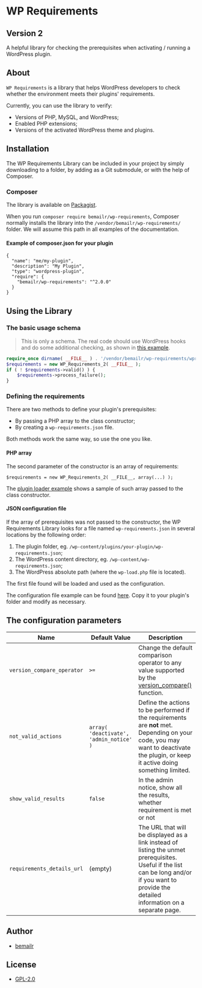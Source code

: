 # WP Requirements
## Version 2

A helpful library for checking the prerequisites when activating / running a WordPress plugin.

## About

`WP Requirements` is a library that helps WordPress developers to check whether the environment meets their plugins' requirements.

Currently, you can use the library to verify:
* Versions of PHP, MySQL, and WordPress;
* Enabled PHP extensions;
* Versions of the activated WordPress theme and plugins.

## Installation

The WP Requirements Library can be included in your project by simply downloading to a folder, by adding as a Git submodule, or with the help of Composer.

### Composer

The library is available on [Packagist](https://packagist.org/packages/bemailr/wp-requirements).

When you run `composer require bemailr/wp-requirements`, Composer normally installs the library into the `/vendor/bemailr/wp-requirements/` folder. We will assume this path in all examples of the documentation.

#### Example of composer.json for your plugin

```
{
  "name": "me/my-plugin",
  "description": "My Plugin",
  "type": "wordpress-plugin",
  "require": {
    "bemailr/wp-requirements": "^2.0.0"
  }
}
```

## Using the Library

### The basic usage schema

> This is only a schema. The real code should use WordPress hooks and do some additional checking, as shown in [this example](./sample-plugin-loader.php).

```php
require_once dirname( __FILE__ ) . '/vendor/bemailr/wp-requirements/wpr-loader-2.php';
$requirements = new WP_Requirements_2( __FILE__ );
if ( ! $requirements->valid() ) {
	$requirements->process_failure();
}
```

### Defining the requirements

There are two methods to define your plugin's prerequisites:

* By passing a PHP array to the class constructor;
* By creating a `wp-requirements.json` file.

Both methods work the same way, so use the one you like.

#### PHP array

The second parameter of the constructor is an array of requirements:

    $requirements = new WP_Requirements_2( __FILE__, array(...) );

The [plugin loader example](./sample-plugin-loader.php) shows a sample of such array passed to the class constructor.

#### JSON configuration file

If the array of prerequisites was not passed to the constructor, the WP Requirements Library looks for a file named `wp-requirements.json` in several locations by the following order:

1. The plugin folder, eg. `/wp-content/plugins/your-plugin/wp-requirements.json`;
1. The WordPress content directory, eg. `/wp-content/wp-requirements.json`;
1. The WordPress absolute path (where the `wp-load.php` file is located).

The first file found will be loaded and used as the configuration.

The configuration file example can be found [here](./sample-wp-requirements.json). Copy it to your plugin's folder and modify as necessary.


## The configuration parameters

| Name | Default Value | Description |
| --- | --- | --- |
| `version_compare_operator`  | `>=` | Change the default comparison operator to any value supported by the [version_compare()](http://php.net/manual/en/function.version-compare.php) function. |
| `not_valid_actions` | `array( 'deactivate', 'admin_notice' )` | Define the actions to be performed if the requirements are **not** met. Depending on your code, you may want to deactivate the plugin, or keep it active doing something limited. |
| `show_valid_results` | `false` | In the admin notice, show all the results, whether requirement is met or not |
| `requirements_details_url`  | (empty) | The URL that will be displayed as a link instead of listing the unmet prerequisites. Useful if the list can be long and/or if you want to provide the detailed information on a separate page. |

## Author

* [bemailr](https://github.com/bemailr)

## License

* [GPL-2.0](https://github.com/bemailr/wp-requirements/blob/master/LICENSE)
